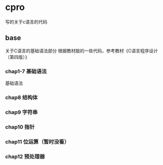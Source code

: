 # cpro
写的关于c语言的代码
## base
关于C语言的基础语法部分
根据教材敲的一些代码，参考教材《C语言程序设计（第四版）》
### chap1-7  基础语法
基础语法
### chap8  结构体
### chap9  字符串
### chap10  指针
### chap11  位运算（暂时没看）
### chap12  预处理器
